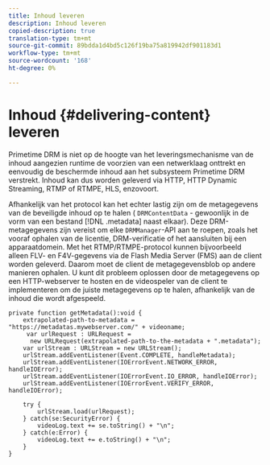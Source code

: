 ```yaml
---
title: Inhoud leveren
description: Inhoud leveren
copied-description: true
translation-type: tm+mt
source-git-commit: 89bdda1d4bd5c126f19ba75a819942df901183d1
workflow-type: tm+mt
source-wordcount: '168'
ht-degree: 0%

---
```



# Inhoud {#delivering-content} leveren

Primetime DRM is niet op de hoogte van het leveringsmechanisme van de inhoud aangezien runtime de voorzien van een netwerklaag onttrekt en eenvoudig de beschermde inhoud aan het subsysteem Primetime DRM verstrekt. Inhoud kan dus worden geleverd via HTTP, HTTP Dynamic Streaming, RTMP of RTMPE, HLS, enzovoort.

Afhankelijk van het protocol kan het echter lastig zijn om de metagegevens van de beveiligde inhoud op te halen ( `DRMContentData` - gewoonlijk in de vorm van een bestand [!DNL .metadata] naast elkaar). Deze DRM-metagegevens zijn vereist om elke `DRMManager`-API aan te roepen, zoals het vooraf ophalen van de licentie, DRM-verificatie of het aansluiten bij een apparaatdomein. Met het RTMP/RTMPE-protocol kunnen bijvoorbeeld alleen FLV- en F4V-gegevens via de Flash Media Server (FMS) aan de client worden geleverd. Daarom moet de client de metagegevensblob op andere manieren ophalen. U kunt dit probleem oplossen door de metagegevens op een HTTP-webserver te hosten en de videospeler van de client te implementeren om de juiste metagegevens op te halen, afhankelijk van de inhoud die wordt afgespeeld.

```
private function getMetadata():void { 
    extrapolated-path-to-metadata = "https://metadatas.mywebserver.com/" + videoname; 
     var urlRequest : URLRequest =  
      new URLRequest(extrapolated-path-to-the-metadata + ".metadata");  
    var urlStream : URLStream = new URLStream();  
    urlStream.addEventListener(Event.COMPLETE, handleMetadata);  
    urlStream.addEventListener(IOErrorEvent.NETWORK_ERROR, handleIOError);  
    urlStream.addEventListener(IOErrorEvent.IO_ERROR, handleIOError);  
    urlStream.addEventListener(IOErrorEvent.VERIFY_ERROR, handleIOError);  
 
    try { 
        urlStream.load(urlRequest);  
    } catch(se:SecurityError) { 
        videoLog.text += se.toString() + "\n";  
    } catch(e:Error) { 
        videoLog.text += e.toString() + "\n";  
    } 
} 
```

